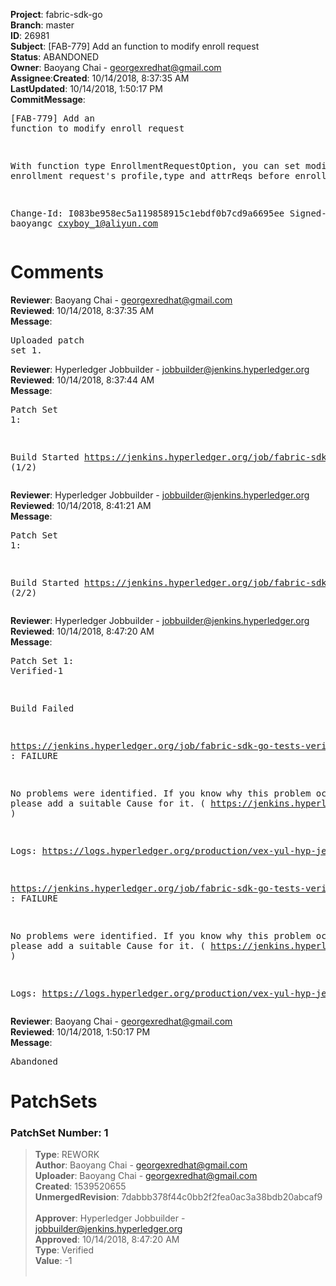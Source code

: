 <strong>Project</strong>: fabric-sdk-go</br><strong>Branch</strong>: master<br><strong>ID</strong>: 26981<br><strong>Subject</strong>: [FAB-779] Add an function to modify enroll request<br><strong>Status</strong>: ABANDONED<br><strong>Owner</strong>: Baoyang Chai - georgexredhat@gmail.com<br><strong>Assignee</strong>:<strong>Created</strong>: 10/14/2018, 8:37:35 AM<br><strong>LastUpdated</strong>: 10/14/2018, 1:50:17 PM<br><strong>CommitMessage</strong>:<br><pre>[FAB-779] Add an function to modify enroll request

With function type EnrollmentRequestOption, you can set
modify enrollment request's profile,type and attrReqs before enrolling.

Change-Id: I083be958ec5a119858915c1ebdf0b7cd9a6695ee
Signed-off-by: baoyangc <cxyboy_1@aliyun.com>
</pre><h1>Comments</h1><strong>Reviewer</strong>: Baoyang Chai - georgexredhat@gmail.com<br><strong>Reviewed</strong>: 10/14/2018, 8:37:35 AM<br><strong>Message</strong>: <pre>Uploaded patch set 1.</pre><strong>Reviewer</strong>: Hyperledger Jobbuilder - jobbuilder@jenkins.hyperledger.org<br><strong>Reviewed</strong>: 10/14/2018, 8:37:44 AM<br><strong>Message</strong>: <pre>Patch Set 1:

Build Started https://jenkins.hyperledger.org/job/fabric-sdk-go-tests-verify-s390x/4105/ (1/2)</pre><strong>Reviewer</strong>: Hyperledger Jobbuilder - jobbuilder@jenkins.hyperledger.org<br><strong>Reviewed</strong>: 10/14/2018, 8:41:21 AM<br><strong>Message</strong>: <pre>Patch Set 1:

Build Started https://jenkins.hyperledger.org/job/fabric-sdk-go-tests-verify-x86_64/3989/ (2/2)</pre><strong>Reviewer</strong>: Hyperledger Jobbuilder - jobbuilder@jenkins.hyperledger.org<br><strong>Reviewed</strong>: 10/14/2018, 8:47:20 AM<br><strong>Message</strong>: <pre>Patch Set 1: Verified-1

Build Failed 

https://jenkins.hyperledger.org/job/fabric-sdk-go-tests-verify-x86_64/3989/ : FAILURE

No problems were identified. If you know why this problem occurred, please add a suitable Cause for it. ( https://jenkins.hyperledger.org/job/fabric-sdk-go-tests-verify-x86_64/3989/ )

Logs: https://logs.hyperledger.org/production/vex-yul-hyp-jenkins-3/fabric-sdk-go-tests-verify-x86_64/3989

https://jenkins.hyperledger.org/job/fabric-sdk-go-tests-verify-s390x/4105/ : FAILURE

No problems were identified. If you know why this problem occurred, please add a suitable Cause for it. ( https://jenkins.hyperledger.org/job/fabric-sdk-go-tests-verify-s390x/4105/ )

Logs: https://logs.hyperledger.org/production/vex-yul-hyp-jenkins-3/fabric-sdk-go-tests-verify-s390x/4105</pre><strong>Reviewer</strong>: Baoyang Chai - georgexredhat@gmail.com<br><strong>Reviewed</strong>: 10/14/2018, 1:50:17 PM<br><strong>Message</strong>: <pre>Abandoned</pre><h1>PatchSets</h1><h3>PatchSet Number: 1</h3><blockquote><strong>Type</strong>: REWORK<br><strong>Author</strong>: Baoyang Chai - georgexredhat@gmail.com<br><strong>Uploader</strong>: Baoyang Chai - georgexredhat@gmail.com<br><strong>Created</strong>: 1539520655<br><strong>UnmergedRevision</strong>: 7dabbb378f44c0bb2f2fea0ac3a38bdb20abcaf9<br><br><strong>Approver</strong>: Hyperledger Jobbuilder - jobbuilder@jenkins.hyperledger.org<br><strong>Approved</strong>: 10/14/2018, 8:47:20 AM<br><strong>Type</strong>: Verified<br><strong>Value</strong>: -1<br><br></blockquote>